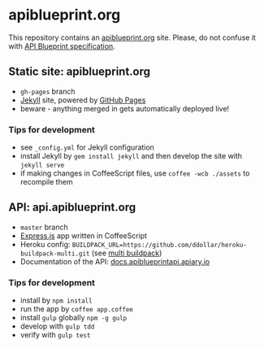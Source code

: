 # apiblueprint.org

This repository contains an [apiblueprint.org](http://apiblueprint.org) site. Please, do not confuse it with [API Blueprint specification](https://github.com/apiaryio/api-blueprint/).

## Static site: apiblueprint.org

- `gh-pages` branch
- [Jekyll](http://jekyllrb.com/) site, powered by [GitHub Pages](https://pages.github.com/)
- beware - anything merged in gets automatically deployed live!

### Tips for development

- see `_config.yml` for Jekyll configuration
- install Jekyll by `gem install jekyll` and then develop the site with `jekyll serve`
- if making changes in CoffeeScript files, use `coffee -wcb ./assets` to recompile them

## API: api.apiblueprint.org

- `master` branch
- [Express.js](http://expressjs.com/) app written in CoffeeScript
- Heroku config: `BUILDPACK_URL=https://github.com/ddollar/heroku-buildpack-multi.git` (see [multi buildpack](https://github.com/ddollar/heroku-buildpack-multi/))
- Documentation of the API: [docs.apiblueprintapi.apiary.io](http://docs.apiblueprintapi.apiary.io/)

### Tips for development

- install by `npm install`
- run the app by `coffee app.coffee`
- install `gulp` globally `npm -g gulp`
- develop with `gulp tdd`
- verify with `gulp test`
